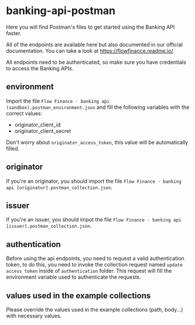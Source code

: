 # banking-api-postman

Here you will find Postman's files to get started using the Banking API faster.

All of the endpoints are available here but also documented in our official documentation. You can take a look at https://flowfinance.readme.io/

All endpoints need to be authenticated, so make sure you have credentials to access the Banking APIs. 

## environment

Import the file `Flow Finance - banking api (sandbox).postman_environment.json` and fill the following variables with the correct values:

- originator_client_id
- originator_client_secret

Don't worry about `originator_access_token`, this value will be automatically filled.

## originator

If you're an originator, you should import the file `Flow Finance - banking api [originator].postman_collection.json`.

## issuer

If you're an issuer, you should impot the file `Flow Finance - banking api [issuer].postman_collection.json`.

## authentication

Before using the api endpoints, you need to request a valid authentication token, to do this, you need to invoke the collection request named `update access token` inside of `authentication` folder. This request will fill the environment variable used to authenticate the requests.

## values used in the example collections

Please override the values used in the example collections (path, body...) with necessary values. 
